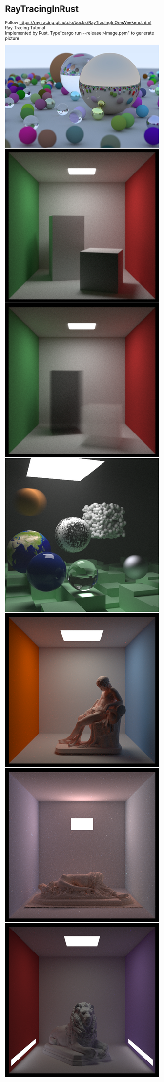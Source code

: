 # RayTracingInRust
Follow https://raytracing.github.io/books/RayTracingInOneWeekend.html Ray Tracing Tutorial  
Implemented by Rust.
Type"cargo run --release >image.ppm" to generate picture

![Image text](img/image.jpg)  
![Image text](img/CornellBox.png)  
![Image text](img/volume.png)  
![Image text](img/final.png)  
![Image text](img/b.png)  
![Image text](img/i(1).png)  
![Image text](img/g.png)  
